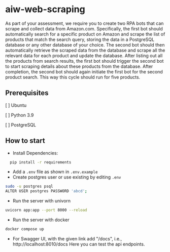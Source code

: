 # aiw-web-scraping

As part of your assessment, we require you to create two RPA bots that can scrape and collect data from
Amazon.com. Specifically, the first bot should automatically search for a specific product on Amazon and
scrape the list of products that match the search query, storing the data in a PostgreSQL database or any other
database of your choice. The second bot should then automatically retrieve the scraped data from the
database and scrape all the relevant data for each product and update the database. After listing out all the
products from search results, the first bot should trigger the second bot to start scraping details about these
products from the database. After completion, the second bot should again initiate the first bot for the second
product search. This way this cycle should run for five products.


## Prerequisites

[ ] Ubuntu

[ ] Python 3.9

[ ] PostgreSQL
## How to start
- Install Dependencies:
```bash
  pip install -r requirements
```
- Add a `.env` file as shown in `.env.example`
- Create postgres user or use existing by editing `.env`
```bash
sudo -u postgres psql
ALTER USER postgres PASSWORD 'abcd';
```
- Run the server with univorn
```bash
uvicorn app:app --port 8000 --reload
```
- Run the server with docker
```bash
docker compose up
```
- For Swagger UI, with the given link add "/docs", i.e., http://localhost:8010/docs
Here you can test the api endpoints.




